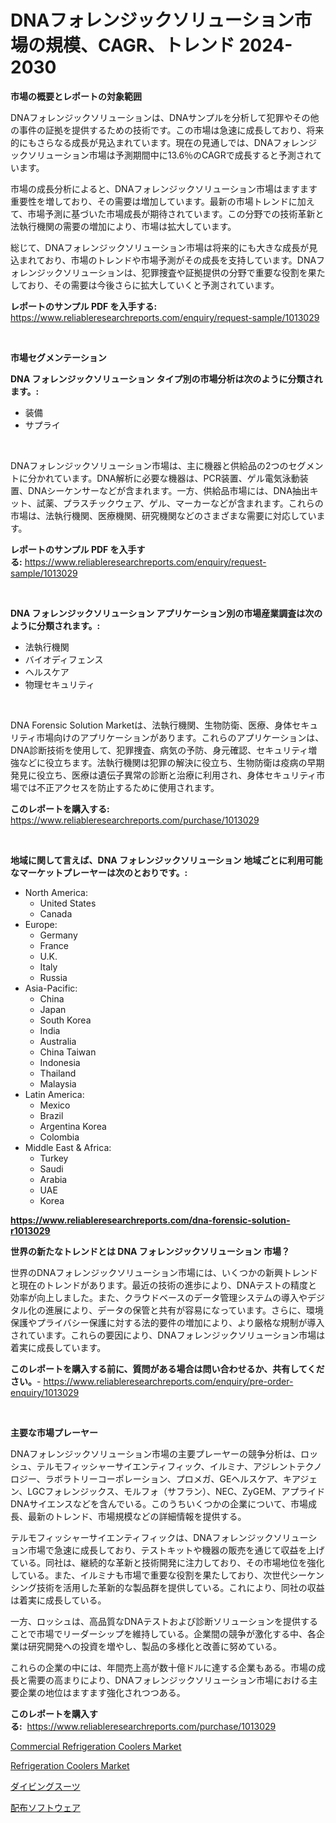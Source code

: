 <p><h1>DNAフォレンジックソリューション市場の規模、CAGR、トレンド 2024-2030</h1></p><p><strong>市場の概要とレポートの対象範囲</strong></p>
<p><p>DNAフォレンジックソリューションは、DNAサンプルを分析して犯罪やその他の事件の証拠を提供するための技術です。この市場は急速に成長しており、将来的にもさらなる成長が見込まれています。現在の見通しでは、DNAフォレンジックソリューション市場は予測期間中に13.6％のCAGRで成長すると予測されています。</p><p>市場の成長分析によると、DNAフォレンジックソリューション市場はますます重要性を増しており、その需要は増加しています。最新の市場トレンドに加えて、市場予測に基づいた市場成長が期待されています。この分野での技術革新と法執行機関の需要の増加により、市場は拡大しています。</p><p>総じて、DNAフォレンジックソリューション市場は将来的にも大きな成長が見込まれており、市場のトレンドや市場予測がその成長を支持しています。DNAフォレンジックソリューションは、犯罪捜査や証拠提供の分野で重要な役割を果たしており、その需要は今後さらに拡大していくと予測されています。</p></p>
<p><strong>レポートのサンプル PDF を入手する:</strong> <a href="https://www.reliableresearchreports.com/enquiry/request-sample/1013029">https://www.reliableresearchreports.com/enquiry/request-sample/1013029</a></p>
<p>&nbsp;</p>
<p><strong>市場セグメンテーション</strong></p>
<p><strong>DNA フォレンジックソリューション タイプ別の市場分析は次のように分類されます。:</strong></p>
<p><ul><li>装備</li><li>サプライ</li></ul></p>
<p>&nbsp;</p>
<p><p>DNAフォレンジックソリューション市場は、主に機器と供給品の2つのセグメントに分かれています。DNA解析に必要な機器は、PCR装置、ゲル電気泳動装置、DNAシーケンサーなどが含まれます。一方、供給品市場には、DNA抽出キット、試薬、プラスチックウェア、ゲル、マーカーなどが含まれます。これらの市場は、法執行機関、医療機関、研究機関などのさまざまな需要に対応しています。</p></p>
<p><strong>レポートのサンプル PDF を入手する:</strong>&nbsp;<a href="https://www.reliableresearchreports.com/enquiry/request-sample/1013029">https://www.reliableresearchreports.com/enquiry/request-sample/1013029</a></p>
<p>&nbsp;</p>
<p><strong> DNA フォレンジックソリューション アプリケーション別の市場産業調査は次のように分類されます。:</strong></p>
<p><ul><li>法執行機関</li><li>バイオディフェンス</li><li>ヘルスケア</li><li>物理セキュリティ</li></ul></p>
<p>&nbsp;</p>
<p><p>DNA Forensic Solution Marketは、法執行機関、生物防衛、医療、身体セキュリティ市場向けのアプリケーションがあります。これらのアプリケーションは、DNA診断技術を使用して、犯罪捜査、病気の予防、身元確認、セキュリティ増強などに役立ちます。法執行機関は犯罪の解決に役立ち、生物防衛は疫病の早期発見に役立ち、医療は遺伝子異常の診断と治療に利用され、身体セキュリティ市場では不正アクセスを防止するために使用されます。</p></p>
<p><strong>このレポートを購入する:</strong>&nbsp; <a href="https://www.reliableresearchreports.com/purchase/1013029">https://www.reliableresearchreports.com/purchase/1013029</a></p>
<p>&nbsp;</p>
<p><strong>地域に関して言えば、DNA フォレンジックソリューション 地域ごとに利用可能なマーケットプレーヤーは次のとおりです。:</strong></p>
<p><ul>
    <li>
        North America:
        <ul>
            <li>United States</li>
            <li>Canada</li>
        </ul>
    </li>
    <li>
        Europe:
        <ul>
            <li>Germany</li>
            <li>France</li>
            <li>U.K.</li>
            <li>Italy</li>
            <li>Russia</li>
        </ul>
    </li>
    <li>
        Asia-Pacific:
        <ul>
            <li>China</li>
            <li>Japan</li>
            <li>South Korea</li>
            <li>India</li>
            <li>Australia</li>
            <li>China Taiwan</li>
            <li>Indonesia</li>
            <li>Thailand</li>
            <li>Malaysia</li>
        </ul>
    </li>
    <li>
        Latin America:
        <ul>
            <li>Mexico</li>
            <li>Brazil</li>
            <li>Argentina Korea</li>
            <li>Colombia</li>
        </ul>
    </li>
    <li>
        Middle East & Africa:
        <ul>
            <li>Turkey</li>
            <li>Saudi</li>
            <li>Arabia</li>
            <li>UAE</li>
            <li>Korea</li>
        </ul>
    </li>
    </ul></p>
<p><strong><a href="https://www.reliableresearchreports.com/dna-forensic-solution-r1013029">https://www.reliableresearchreports.com/dna-forensic-solution-r1013029</a></strong>&nbsp;</p>
<p><strong>世界の新たなトレンドとは DNA フォレンジックソリューション 市場？</strong></p>
<p><p>世界のDNAフォレンジックソリューション市場には、いくつかの新興トレンドと現在のトレンドがあります。最近の技術の進歩により、DNAテストの精度と効率が向上しました。また、クラウドベースのデータ管理システムの導入やデジタル化の進展により、データの保管と共有が容易になっています。さらに、環境保護やプライバシー保護に対する法的要件の増加により、より厳格な規制が導入されています。これらの要因により、DNAフォレンジックソリューション市場は着実に成長しています。</p></p>
<p><strong>このレポートを購入する前に、質問がある場合は問い合わせるか、共有してください。</strong>- <a href="https://www.reliableresearchreports.com/enquiry/pre-order-enquiry/1013029">https://www.reliableresearchreports.com/enquiry/pre-order-enquiry/1013029</a></p>
<p>&nbsp;</p>
<p><strong>主要な市場プレーヤー</strong></p>
<p><p>DNAフォレンジックソリューション市場の主要プレーヤーの競争分析は、ロッシュ、テルモフィッシャーサイエンティフィック、イルミナ、アジレントテクノロジー、ラボラトリーコーポレーション、プロメガ、GEヘルスケア、キアジェン、LGCフォレンジックス、モルフォ（サフラン）、NEC、ZyGEM、アプライドDNAサイエンスなどを含んでいる。このうちいくつかの企業について、市場成長、最新のトレンド、市場規模などの詳細情報を提供する。</p><p>テルモフィッシャーサイエンティフィックは、DNAフォレンジックソリューション市場で急速に成長しており、テストキットや機器の販売を通じて収益を上げている。同社は、継続的な革新と技術開発に注力しており、その市場地位を強化している。また、イルミナも市場で重要な役割を果たしており、次世代シーケンシング技術を活用した革新的な製品群を提供している。これにより、同社の収益は着実に成長している。</p><p>一方、ロッシュは、高品質なDNAテストおよび診断ソリューションを提供することで市場でリーダーシップを維持している。企業間の競争が激化する中、各企業は研究開発への投資を増やし、製品の多様化と改善に努めている。</p><p>これらの企業の中には、年間売上高が数十億ドルに達する企業もある。市場の成長と需要の高まりにより、DNAフォレンジックソリューション市場における主要企業の地位はますます強化されつつある。</p></p>
<p><strong>このレポートを購入する:</strong>&nbsp;&nbsp;<a href="https://www.reliableresearchreports.com/purchase/1013029">https://www.reliableresearchreports.com/purchase/1013029</a></p>
<p><p><a href="https://github.com/Angelnienowdseej3e45z3p8c/Market-Research-Report-List-2/blob/main/commercial-refrigeration-coolers-market.md">Commercial Refrigeration Coolers Market</a></p><p><a href="https://github.com/brentleyjimmiealvaradoz4l1rea/Market-Research-Report-List-2/blob/main/refrigeration-coolers-market.md">Refrigeration Coolers Market</a></p><p><a href="https://github.com/EstaSprer20231/Market-Research-Report-List-1/blob/main/564863527178.md">ダイビングスーツ</a></p><p><a href="https://github.com/vlcostes/Market-Research-Report-List-1/blob/main/107238127177.md">配布ソフトウェア</a></p></p>